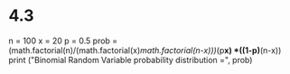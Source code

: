 # 4.3
n = 100
x = 20
p = 0.5
prob = (math.factorial(n)/(math.factorial(x)*math.factorial(n-x)))*(p**x) *((1-p)**(n-x))
print ("Binomial Random Variable probability distribution =", prob)
